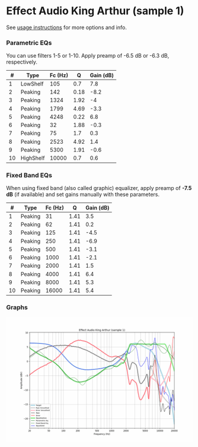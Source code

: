 # Effect Audio King Arthur (sample 1)
See [usage instructions](https://github.com/jaakkopasanen/AutoEq#usage) for more options and info.

### Parametric EQs
You can use filters 1-5 or 1-10. Apply preamp of -6.5 dB or -6.3 dB, respectively.

|   # | Type      |   Fc (Hz) |    Q |   Gain (dB) |
|-----|-----------|-----------|------|-------------|
|   1 | LowShelf  |       105 | 0.7  |         7.8 |
|   2 | Peaking   |       142 | 0.18 |        -8.2 |
|   3 | Peaking   |      1324 | 1.92 |        -4   |
|   4 | Peaking   |      1799 | 4.69 |        -3.3 |
|   5 | Peaking   |      4248 | 0.22 |         6.8 |
|   6 | Peaking   |        32 | 1.88 |        -0.3 |
|   7 | Peaking   |        75 | 1.7  |         0.3 |
|   8 | Peaking   |      2523 | 4.92 |         1.4 |
|   9 | Peaking   |      5300 | 1.91 |        -0.6 |
|  10 | HighShelf |     10000 | 0.7  |         0.6 |

### Fixed Band EQs
When using fixed band (also called graphic) equalizer, apply preamp of **-7.5 dB** (if available) and set gains manually with these parameters.

|   # | Type    |   Fc (Hz) |    Q |   Gain (dB) |
|-----|---------|-----------|------|-------------|
|   1 | Peaking |        31 | 1.41 |         3.5 |
|   2 | Peaking |        62 | 1.41 |         0.2 |
|   3 | Peaking |       125 | 1.41 |        -4.5 |
|   4 | Peaking |       250 | 1.41 |        -6.9 |
|   5 | Peaking |       500 | 1.41 |        -3.1 |
|   6 | Peaking |      1000 | 1.41 |        -2.1 |
|   7 | Peaking |      2000 | 1.41 |         1.5 |
|   8 | Peaking |      4000 | 1.41 |         6.4 |
|   9 | Peaking |      8000 | 1.41 |         5.3 |
|  10 | Peaking |     16000 | 1.41 |         5.4 |

### Graphs
![](./Effect%20Audio%20King%20Arthur%20(sample%201).png)
